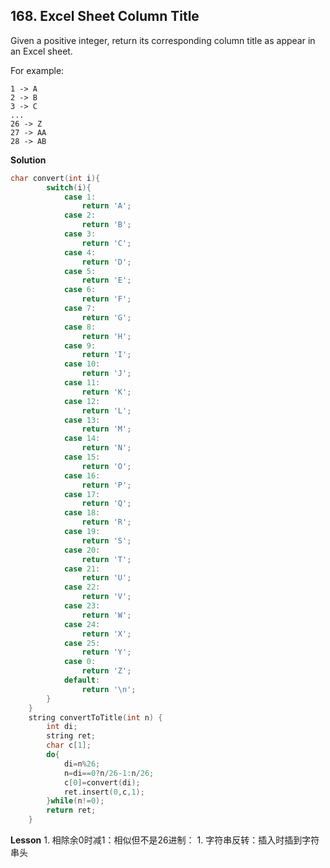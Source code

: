## 168. Excel Sheet Column Title
Given a positive integer, return its corresponding column title as appear in an Excel sheet.

For example:

    1 -> A
    2 -> B
    3 -> C
    ...
    26 -> Z
    27 -> AA
    28 -> AB 
**Solution**
```C
char convert(int i){
        switch(i){
            case 1:
                return 'A';
            case 2:
                return 'B';
            case 3:
                return 'C';
            case 4:
                return 'D';
            case 5:
                return 'E';
            case 6:
                return 'F';
            case 7:
                return 'G';
            case 8:
                return 'H';
            case 9:
                return 'I';
            case 10:
                return 'J';
            case 11:
                return 'K';
            case 12:
                return 'L';
            case 13:
                return 'M';
            case 14:
                return 'N';
            case 15:
                return 'O';
            case 16:
                return 'P';
            case 17:
                return 'Q';
            case 18:
                return 'R';
            case 19:
                return 'S';
            case 20:
                return 'T';
            case 21:
                return 'U';
            case 22:
                return 'V';
            case 23:
                return 'W';
            case 24:
                return 'X';
            case 25:
                return 'Y';
            case 0:
                return 'Z';
            default:
                return '\n';
        }    
    }
    string convertToTitle(int n) {
        int di;
        string ret;
        char c[1];
        do{
            di=n%26;
            n=di==0?n/26-1:n/26;
            c[0]=convert(di);
            ret.insert(0,c,1);
        }while(n!=0);
        return ret;
    }
```
**Lesson**
1. 
相除余0时减1：相似但不是26进制：
1. 
字符串反转：插入时插到字符串头